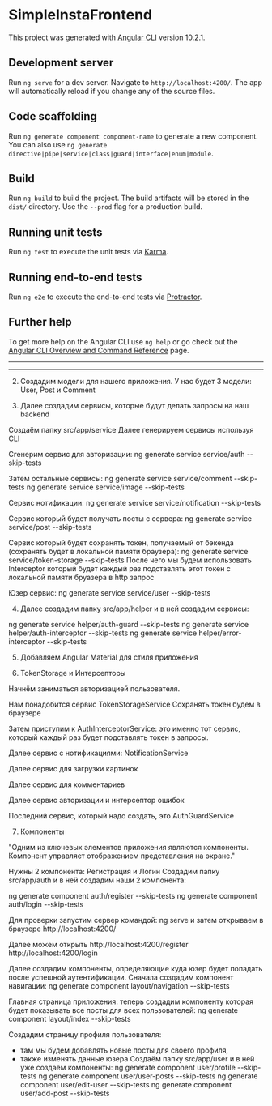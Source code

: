 # SimpleInstaFrontend

This project was generated with [Angular CLI](https://github.com/angular/angular-cli) version 10.2.1.

## Development server

Run `ng serve` for a dev server. Navigate to `http://localhost:4200/`. The app will automatically reload if you change any of the source files.

## Code scaffolding

Run `ng generate component component-name` to generate a new component. You can also use `ng generate directive|pipe|service|class|guard|interface|enum|module`.

## Build

Run `ng build` to build the project. The build artifacts will be stored in the `dist/` directory. Use the `--prod` flag for a production build.

## Running unit tests

Run `ng test` to execute the unit tests via [Karma](https://karma-runner.github.io).

## Running end-to-end tests

Run `ng e2e` to execute the end-to-end tests via [Protractor](http://www.protractortest.org/).

## Further help

To get more help on the Angular CLI use `ng help` or go check out the [Angular CLI Overview and Command Reference](https://angular.io/cli) page.


-----------------------




------------------------

2. Создадим модели для нашего приложения. У нас будет 3 модели: User, Post и Comment

3. Далее создадим сервисы, которые будут делать запросы на наш backend

Создаём папку src/app/service
Далее генерируем сервисы используя CLI

Сгенерим сервис для авторизации:
ng generate service service/auth --skip-tests

Затем остальные сервисы:
ng generate service service/comment --skip-tests
ng generate service service/image --skip-tests

Сервис нотификации:
ng generate service service/notification --skip-tests

Сервис который будет получать посты с сервера:
ng generate service service/post --skip-tests

Сервис который будет сохранять токен, получаемый от бэкенда
(сохранять будет в локальной памяти браузера):
ng generate service service/token-storage --skip-tests
После чего мы будем использовать Interceptor который будет каждый раз
подставлять этот токен с локальной памяти бруазера в http запрос

Юзер сервис:
ng generate service service/user --skip-tests

4. Далее создадим папку src/app/helper и в ней создадим сервисы:
   
ng generate service helper/auth-guard --skip-tests
ng generate service helper/auth-interceptor --skip-tests
ng generate service helper/error-interceptor --skip-tests

5. Добавляем Angular Material для стиля приложения

6. TokenStorage и Интерсепторы

Начнём заниматься авторизацией пользователя.

Нам понадобится сервис TokenStorageService
Сохранять токен будем в браузере

Затем приступим к AuthInterceptorService: это именно тот сервис, который каждый раз
будет подставлять токен в запросы.

Далее сервис с нотификациями: NotificationService

Далее сервис для загрузки картинок

Далее сервис для комментариев

Далее сервис авторизации и интерсептор ошибок

Последний сервис, который надо создать, это AuthGuardService

7. Компоненты

"Одним из ключевых элементов приложения являются компоненты. Компонент управляет 
отображением представления на экране."

Нужны 2 компонента: Регистрация и Логин
Создадим папку src/app/auth и в ней создадим наши 2 компонента:

ng generate component auth/register --skip-tests
ng generate component auth/login --skip-tests

Для проверки запустим сервер командой:
ng serve
и затем открываем в браузере http://localhost:4200/

Далее можем открыть
http://localhost:4200/register
http://localhost:4200/login

Далее создадим компоненты, определяющие куда юзер будет попадать после успешной аутентификации.
Сначала создадим компонент навигации:
ng generate component layout/navigation --skip-tests

Главная страница приложения: теперь создадим компоненту которая будет показывать все посты
для всех пользователей:
ng generate component layout/index --skip-tests

Создадим страницу профиля пользователя: 
- там мы будем добавлять новые посты для своего профиля,
- также изменять данные юзера
Создаём папку src/app/user и в ней уже создаём компоненты:
ng generate component user/profile --skip-tests
ng generate component user/user-posts --skip-tests
ng generate component user/edit-user --skip-tests
ng generate component user/add-post --skip-tests
  

